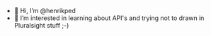 - 👋 Hi, I’m @henrikped
- 👀 I’m interested in learning about API's and trying not to drawn in Pluralsight stuff ;-)

<!---
henrikped/henrikped is a ✨ special ✨ repository because its `README.md` (this file) appears on your GitHub profile.
You can click the Preview link to take a look at your changes.
--->
